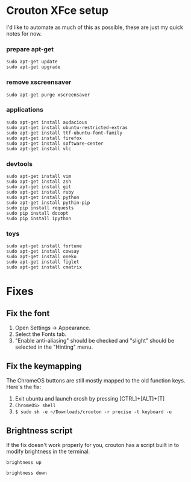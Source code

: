 
# Crouton XFce setup

I'd like to automate as much of this as possible, these are just my
quick notes for now. 

### prepare apt-get

```
sudo apt-get update
sudo apt-get upgrade
```

### remove xscreensaver

```
sudo apt-get purge xscreensaver
```

### applications

```
sudo apt-get install audacious
sudo apt-get install ubuntu-restricted-extras
sudo apt-get install ttf-ubuntu-font-family
sudo apt-get install firefox
sudo apt-get install software-center
sudo apt-get install vlc
```

### devtools

```
sudo apt-get install vim
sudo apt-get install zsh
sudo apt-get install git
sudo apt-get install ruby
sudo apt-get install python
sudo apt-get install pythin-pip
sudo pip install requests
sudo pip install docopt
sudo pip install ipython
```

### toys

```
sudo apt-get install fortune
sudo apt-get install cowsay
sudo apt-get install oneko
sudo apt-get install figlet
sudo apt-get install cmatrix
```

# Fixes

## Fix the font

1. Open Settings -> Appearance.
2. Select the Fonts tab.
3. "Enable anti-aliasing" should be checked and "slight" should be
selected in the "Hinting" menu.

## Fix the keymapping

The ChromeOS buttons are still mostly mapped to the old function keys.
Here's the fix: 

1. Exit ubuntu and launch crosh by pressing [CTRL]+[ALT]+[T]
2. ``` ChromeOS> shell ```
3. ``` $ sudo sh -e ~/Downloads/crouton -r precise -t keyboard -u ```

## Brightness script

If the fix doesn't work properly for you, crouton has a script built in
to modify brightness in the terminal:

```
brightness up
```

```
brightness down
```


<!--

Sources:

my history file and 
http://www.webupd8.org/2013/12/things-to-do-after-installing-ubuntu-on.html

-->
